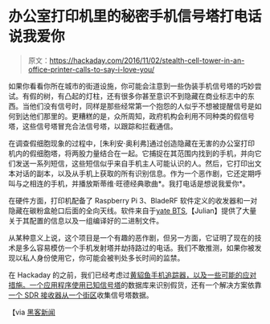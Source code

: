 # 办公室打印机里的秘密手机信号塔打电话说我爱你

> 原文：<https://hackaday.com/2016/11/02/stealth-cell-tower-in-an-office-printer-calls-to-say-i-love-you/>

如果你看看你所在城市的街道设施，你可能会注意到一些伪装手机信号塔的巧妙尝试。有假的树，有凸起的灯柱，还有很多你甚至意识不到隐藏在商业标志中的东西。当他们没有信号时，同样是那些经常第一个抱怨的人似乎不想被提醒信号是如何到达他们那里的。更糟糕的是，众所周知，政府机构会利用不同种类的假信号塔，这些信号塔冒充合法信号塔，以跟踪和拦截通信。

在调查假细胞现象的过程中，[朱利安·奥利弗]通过创造隐藏在无害的办公室打印机内的假细胞塔，将两股力量结合在一起。它捕捉在其范围内找到的手机，并向它们发送一系列短信，这些短信似乎来自手机主人可能认识的人。然后，它打印出文本对话的副本，以及从手机上获取的所有识别信息。作为一个恶作剧，它还定期呼叫与之相连的手机，并播放斯蒂维·旺德经典歌曲*。我打电话是想说我爱你*。

在硬件方面，打印机配备了 Raspberry Pi 3、BladeRF 软件定义的收发器和一对隐藏在碳粉盒舱口后面的全向天线。软件来自于[yate BTS](http://yatebts.com/),【Julian】提供了大量关于其配置的信息以及一组编译好的二进制文件。

从某种意义上说，这个项目是一个有趣的恶作剧，但另一方面，它证明了现在的技术是多么容易模仿一个手机发射塔并劫持路过的电话。我们不敢推测，如果你被发现以私人身份使用它，你可能会被判处多长时间的监禁。

在 Hackaday 的之前，我们已经考虑过[黄貂鱼手机追踪器，以及一些可能的应对措施。一个](http://hackaday.com/2014/12/23/ask-hackaday-stopping-the-stingray/)[应用程序使用已知信号塔](https://hackaday.com/2016/09/23/hackaday-prize-entry-catch-the-imsi-catchers/)的数据库来识别假货，还有一个解决方案依靠[一个 SDR 接收器从一个街区](http://hackaday.com/2016/08/09/how-to-detect-and-find-rogue-cell-towers/)收集信号塔数据。

【via [黑客新闻](https://news.ycombinator.com/item?id=12847787)